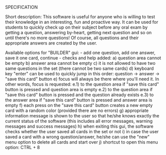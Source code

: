 SPECIFICATION

Short description: This software is useful for anyone who is willing to test their knowledge in an interesting, fun and proactive way. It can be used for students to quickly check up on their subject before any oral exam by getting a question, answering by-heart, getting next question and so on until there's no more questions! Of course, all questions and their appropriate answers are created by the user.

Available options for "BUILDER" gui:
    - add one question, add one answer, save it one card, continue
    - checks and help added: 
        a) question area cannot be empty
        b) answer area cannot be empty
        c) it is not allowed to have two same questions in the set (there cannot be two same cards)
        d) keyboard key "enter" can be used to quickly jump in this order: question -> answer -> "save this card" button
        e) focus will always be there where you'll need it. In other words, focus is requested:
            e.1) to the question area if "save this card" button is pressed and question area is empty
            e.2) to the question area if "save this card" button is pressed and the question already exists
            e.3) to the answer area if "save this card" button is pressed and answer area is empty
        f) each press on the "save this card" button creates a new empty card with a random color (provided there are no               errors)
        g) appropriate information message is shown to the user so that he/she knows exactly the current status of the                 software (this includes all error messages, warning messages and success messages)
        h) when exiting this gui, the software checks whether the user saved all cards in the set or not
        i) in case the user saved a card with a wrong question/answer, he/she can use the "new" menu option to delete all           cards and start over
        j) shortcut to open this menu option: CTRL + 8

